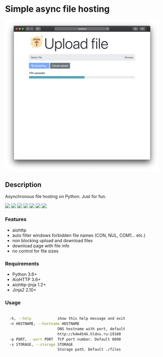 # **Simple async file hosting**


![main window](img/main.png?raw=true)


## Description

Asynchronous file hosting on Python. Just for fun. 


![](https://img.shields.io/badge/Platform-windows%20%7C%20os--x%20%7C%20linux-orange)
![](https://img.shields.io/badge/Python-3.6%20%7C%203.7%20%7C%203.8-green)
![](https://img.shields.io/badge/AioHTTP-3.6.2-blue)
![](https://img.shields.io/badge/aiohttp_jinja-1.2.1-blue)
![](https://img.shields.io/badge/Jinja2-2.10.1-blue)
![](https://img.shields.io/badge/Bootstrap-4-blue)
![](https://img.shields.io/badge/version-0.0.1-yellowgreen)


### Features

- aiohttp
- auto filter windows forbidden file names (CON, NUL, COM1...  etc.)
- non blocking upload and download files
- download page with file info
- no control for file sizes


### Requirements

- Python 3.6+
- AioHTTP 3.6+
- aiohttp-jinja 1.2+
- Jinja2 2.10+ 

### Usage

```sh 

  -h, --help            show this help message and exit
  -n HOSTNAME, --hostname HOSTNAME
                        DNS hostname with port, default
                        http://k4m454k.hldns.ru:19100
  -p PORT, --port PORT  TCP port number. Default 8090
  -s STORAGE, --storage STORAGE
                        Storage path. Default ./files
```